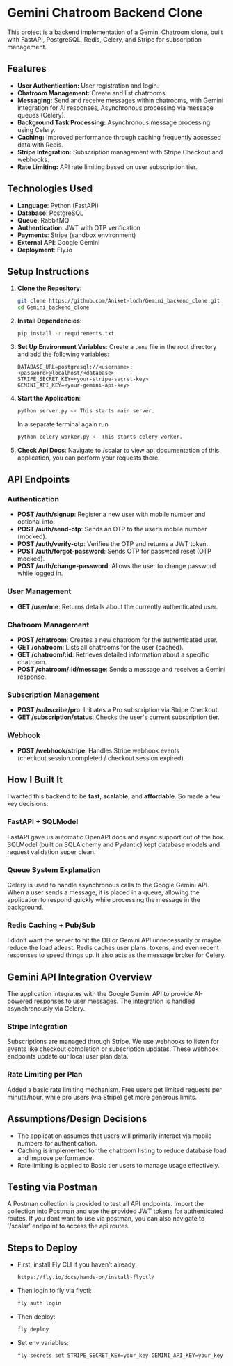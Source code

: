 # Gemini Chatroom Backend Clone

This project is a backend implementation of a Gemini Chatroom clone, built with FastAPI, PostgreSQL, Redis, Celery, and Stripe for subscription management.

## Features

- **User Authentication:** User registration and login.
- **Chatroom Management:** Create and list chatrooms.
- **Messaging:** Send and receive messages within chatrooms, with Gemini integration for AI responses, Asynchronous processing via message queues (Celery).
- **Background Task Processing:** Asynchronous message processing using Celery.
- **Caching:** Improved performance through caching frequently accessed data with Redis.
- **Stripe Integration:** Subscription management with Stripe Checkout and webhooks.
- **Rate Limiting:** API rate limiting based on user subscription tier.

## Technologies Used

- **Language**: Python (FastAPI)
- **Database**: PostgreSQL
- **Queue**: RabbitMQ
- **Authentication**: JWT with OTP verification
- **Payments**: Stripe (sandbox environment)
- **External API**: Google Gemini
- **Deployment**: Fly.io

## Setup Instructions

1. **Clone the Repository**:

   ```bash
   git clone https://github.com/Aniket-lodh/Gemini_backend_clone.git
   cd Gemini_backend_clone
   ```

2. **Install Dependencies**:

   ```bash
   pip install -r requirements.txt
   ```

3. **Set Up Environment Variables**:
   Create a `.env` file in the root directory and add the following variables:

   ```
   DATABASE_URL=postgresql://<username>:<password>@localhost/<database>
   STRIPE_SECRET_KEY=<your-stripe-secret-key>
   GEMINI_API_KEY=<your-gemini-api-key>
   ```

4. **Start the Application**:
   ```bash
   python server.py <- This starts main server.
   ```
   In a separate terminal again run
   ```bash
   python celery_worker.py <- This starts celery worker.
   ```
5. **Check Api Docs**:
    Navigate to /scalar to view api documentation of this application, you can perform your requests there.

## API Endpoints

### Authentication

- **POST /auth/signup**: Register a new user with mobile number and optional info.
- **POST /auth/send-otp**: Sends an OTP to the user’s mobile number (mocked).
- **POST /auth/verify-otp**: Verifies the OTP and returns a JWT token.
- **POST /auth/forgot-password**: Sends OTP for password reset (OTP mocked).
- **POST /auth/change-password**: Allows the user to change password while logged in.

### User Management

- **GET /user/me**: Returns details about the currently authenticated user.

### Chatroom Management

- **POST /chatroom**: Creates a new chatroom for the authenticated user.
- **GET /chatroom**: Lists all chatrooms for the user (cached).
- **GET /chatroom/:id**: Retrieves detailed information about a specific chatroom.
- **POST /chatroom/:id/message**: Sends a message and receives a Gemini response.

### Subscription Management

- **POST /subscribe/pro**: Initiates a Pro subscription via Stripe Checkout.
- **GET /subscription/status**: Checks the user's current subscription tier.

### Webhook

- **POST /webhook/stripe**: Handles Stripe webhook events (checkout.session.completed / checkout.session.expired).

## How I Built It

I wanted this backend to be **fast**, **scalable**, and **affordable**. So made a few key decisions:

### FastAPI + SQLModel

FastAPI gave us automatic OpenAPI docs and async support out of the box. SQLModel (built on SQLAlchemy and Pydantic) kept database models and request validation super clean.

### Queue System Explanation

Celery is used to handle asynchronous calls to the Google Gemini API. When a user sends a message, it is placed in a queue, allowing the application to respond quickly while processing the message in the background.

### Redis Caching + Pub/Sub

I didn’t want the server to hit the DB or Gemini API unnecessarily or maybe reduce the load atleast. Redis caches user plans, tokens, and even recent responses to speed things up. It also acts as the message broker for Celery.

## Gemini API Integration Overview

The application integrates with the Google Gemini API to provide AI-powered responses to user messages. The integration is handled asynchronously via Celery.

### Stripe Integration

Subscriptions are managed through Stripe. We use webhooks to listen for events like checkout completion or subscription updates. These webhook endpoints update our local user plan data.

### Rate Limiting per Plan

Added a basic rate limiting mechanism. Free users get limited requests per minute/hour, while pro users (via Stripe) get more generous limits.

## Assumptions/Design Decisions

- The application assumes that users will primarily interact via mobile numbers for authentication.
- Caching is implemented for the chatroom listing to reduce database load and improve performance.
- Rate limiting is applied to Basic tier users to manage usage effectively.

## Testing via Postman

A Postman collection is provided to test all API endpoints. Import the collection into Postman and use the provided JWT tokens for authenticated routes.
If you dont want to use via postman, you can also navigate to '/scalar' endpoint to access the api routes.

## Steps to Deploy

- First, install Fly CLI if you haven’t already:
  ```bash
  https://fly.io/docs/hands-on/install-flyctl/
  ```
- Then login to fly via flyctl:
  ```bash
  fly auth login
  ```
- Then deploy:
  ```bash
  fly deploy
  ```
- Set env variables:
  ```bash
  fly secrets set STRIPE_SECRET_KEY=your_key GEMINI_API_KEY=your_key ...
  ```
